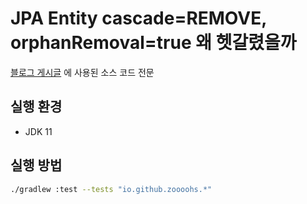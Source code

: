 # JPA Entity cascade=REMOVE, orphanRemoval=true 왜 헷갈렸을까

[블로그 게시글](https://zoooo-hs.github.io/2022/03/11/JPA-Entity-cascade=REMOVE,-orphanRemoval=true-왜-헷갈렸을까-1.html) 에 사용된 소스 코드 전문

## 실행 환경
- JDK 11
## 실행 방법
```bash
./gradlew :test --tests "io.github.zoooohs.*"
```